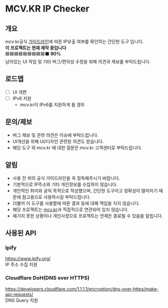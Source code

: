 # MCV.KR IP Checker
## 개요
mcv.kr공식 [가이드라인](https://cafe.naver.com/mcvkr/136)에 따른 IP유출 여부를 확인하는 간단한 도구 입니다.  
**이 프로젝트는 현재 제작 중입니다**  
🟦🟦🟦🟦🟦🟦🟦🟦🟦⬛ **90%**  
남아있는 UI 작업 및 기타 버그/편의성 수정을 위해
의견과 제보를 부탁드립니다.  
## 로드맵
- [ ] UI 개편
- [ ] IPv6 지원
    - mcv.kr이 IPv6를 지원하게 될 경우

## 문의/제보
- 버그 제보 및 관련 의견은 이슈에 부탁드립니다. 
- UI개선을 위해 UI/디자인 관련된 의견도 받습니다.
- 해당 도구 외 mcv.kr 에 대한 질문은 mcv.kr 고객센터로 부탁드립니다.

## 알림
- 사용 전 위의 공식 가이드라인을 꼭 정독해주시기 바랍니다.
- 기본적으로 IP주소와 기타 개인정보를 수집하지 않습니다.
- 개인적인 취미와 공익 목적으로 작성했으며, 간단한 도구이고 정확성이 떨어지기 때문에 참고용으로 사용하시길 부탁드립니다. 
- 더불어 이 도구를 사용함에 따른 결과 등에 대해 책임을 지지 않습니다.
- 해당 프로젝트는 [mcv.kr](mcv.kr)과 직접적으로 연관되어 있지 않습니다.
- 예기치 못한 상황이나 개인사정으로 프로젝트는 언제든 종료될 수 있음을 알립니다.
## 사용된 API
### Ipify
https://www.ipify.org/  
IP 주소 수집 지원 
### Cloudflare DoH(DNS over HTTPS)
https://developers.cloudflare.com/1.1.1.1/encryption/dns-over-https/make-api-requests/  
DNS Query 지원
